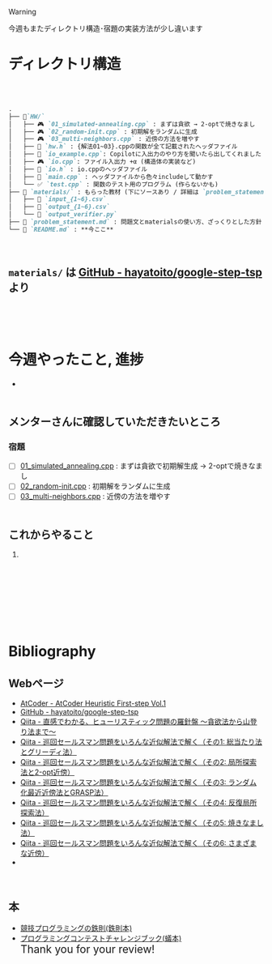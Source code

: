 
> [!WARNING]  
> 今週もまたディレクトリ構造･宿題の実装方法が少し違います

# ディレクトリ構造

<br>

```markdown

.
├── 📂`HW/`
│   ├── 🎮 `01_simulated-annealing.cpp` : まずは貪欲 → 2-optで焼きなまし
│   ├── 🎮 `02_random-init.cpp` : 初期解をランダムに生成
│   ├── 🎮 `03_multi-neighbors.cpp` : 近傍の方法を増やす
│   ├── 📝 `hw.h` : {解法01~03}.cppの関数が全て記載されたヘッダファイル
│   ├── 🤖 `io_example.cpp`: Copilotに入出力のやり方を聞いたら出してくれました 100%Gemini製です
│   ├── 🎮 `io.cpp`: ファイル入出力 +α (構造体の実装など)
│   ├── 📝 `io.h` : io.cppのヘッダファイル
│   ├── 🧠 `main.cpp` : ヘッダファイルから色々includeして動かす
│   └── ✅ `test.cpp` : 関数のテスト用のプログラム (作らないかも)
├── 📂 `materials/` : もらった教材 (下にソースあり / 詳細は `problem_statement.md`)
│   ├── 📃 `input_{1~6}.csv`
│   ├── 📃 `output_{1~6}.csv`
│   └── 🐍 `output_verifier.py`
├── 📖 `problem_statement.md` : 問題文とmaterialsの使い方、ざっくりとした方針
└── 📕 `README.md` : **今ここ**

```

<br>

 `materials/` は [GitHub - hayatoito/google-step-tsp](https://github.com/hayatoito/google-step-tsp/tree/main) より　  
　   
---
　   
# 今週やったこと, 進捗　  
- 　  
　  
## メンターさんに確認していただきたいところ　  
### 宿題
- [ ] [01_simulated_annealing.cpp](https://github.com/ponzudomo/google-step/blob/main/Week5/HW/01_simulated_annealing.cpp) : まずは貪欲で初期解生成 → 2-optで焼きなまし　  
- [ ] [02_random-init.cpp](https://github.com/ponzudomo/google-step/blob/main/Week5/HW/02_random-init.cpp) : 初期解をランダムに生成　  
- [ ] [03_multi-neighbors.cpp](https://github.com/ponzudomo/google-step/blob/main/Week5/HW/03_multi-neighbors.cpp) : 近傍の方法を増やす　  
　  
## これからやること　  
1. 
　  
　  
---
　   
# Bibliography
## Webページ
- [AtCoder - AtCoder Heuristic First-step Vol.1](https://atcoder.jp/contests/ahf1)
- [GitHub - hayatoito/google-step-tsp](https://github.com/hayatoito/google-step-tsp/tree/main)
- [Qiita - 直感でわかる、ヒューリスティック問題の羅針盤 ～貪欲法から山登り法まで～](https://qiita.com/square1001/items/84604f79f55ff10d99b0)
- [Qiita - 巡回セールスマン問題をいろんな近似解法で解く（その1: 総当たり法とグリーディ法）](https://qiita.com/take314/items/dc2e6cf6d97889923c8b)
- [Qiita - 巡回セールスマン問題をいろんな近似解法で解く（その2: 局所探索法と2-opt近傍）](https://qiita.com/take314/items/33843f980c4cbab140ac)
- [Qiita - 巡回セールスマン問題をいろんな近似解法で解く（その3: ランダム化最近近傍法とGRASP法）](https://qiita.com/take314/items/cf12c29aef7bf8e43eeb)
- [Qiita - 巡回セールスマン問題をいろんな近似解法で解く（その4: 反復局所探索法）](https://qiita.com/take314/items/8cdaf32e761665a54799)
- [Qiita - 巡回セールスマン問題をいろんな近似解法で解く（その5: 焼きなまし法）](https://qiita.com/take314/items/7eae18045e989d7eaf52)
- [Qiita - 巡回セールスマン問題をいろんな近似解法で解く（その6: さまざまな近傍）](https://qiita.com/take314/items/69b93481403feb857d6e)
- 
　  
## 本
- [競技プログラミングの鉄則(鉄則本)](https://www.amazon.co.jp/%E7%AB%B6%E6%8A%80%E3%83%97%E3%83%AD%E3%82%B0%E3%83%A9%E3%83%9F%E3%83%B3%E3%82%B0%E3%81%AE%E9%89%84%E5%89%87-%E3%82%A2%E3%83%AB%E3%82%B4%E3%83%AA%E3%82%BA%E3%83%A0%E5%8A%9B%E3%81%A8%E6%80%9D%E8%80%83%E5%8A%9B%E3%82%92%E9%AB%98%E3%82%81%E3%82%8B77%E3%81%AE%E6%8A%80%E8%A1%93-Compass-Books%E3%82%B7%E3%83%AA%E3%83%BC%E3%82%BA-%E7%B1%B3%E7%94%B0/dp/483997750X)
- [プログラミングコンテストチャレンジブック(蟻本)](https://www.amazon.co.jp/%E3%83%97%E3%83%AD%E3%82%B0%E3%83%A9%E3%83%9F%E3%83%B3%E3%82%B0%E3%82%B3%E3%83%B3%E3%83%86%E3%82%B9%E3%83%88%E3%83%81%E3%83%A3%E3%83%AC%E3%83%B3%E3%82%B8%E3%83%96%E3%83%83%E3%82%AF-%E7%AC%AC2%E7%89%88-%EF%BD%9E%E5%95%8F%E9%A1%8C%E8%A7%A3%E6%B1%BA%E3%81%AE%E3%82%A2%E3%83%AB%E3%82%B4%E3%83%AA%E3%82%BA%E3%83%A0%E6%B4%BB%E7%94%A8%E5%8A%9B%E3%81%A8%E3%82%B3%E3%83%BC%E3%83%87%E3%82%A3%E3%83%B3%E3%82%B0%E3%83%86%E3%82%AF%E3%83%8B%E3%83%83%E3%82%AF%E3%82%92%E9%8D%9B%E3%81%88%E3%82%8B%EF%BD%9E-%E7%A7%8B%E8%91%89%E6%8B%93%E5%93%89/dp/4839941068)
　  
<span style="font-size:150%">Thank you for your review!</span>

